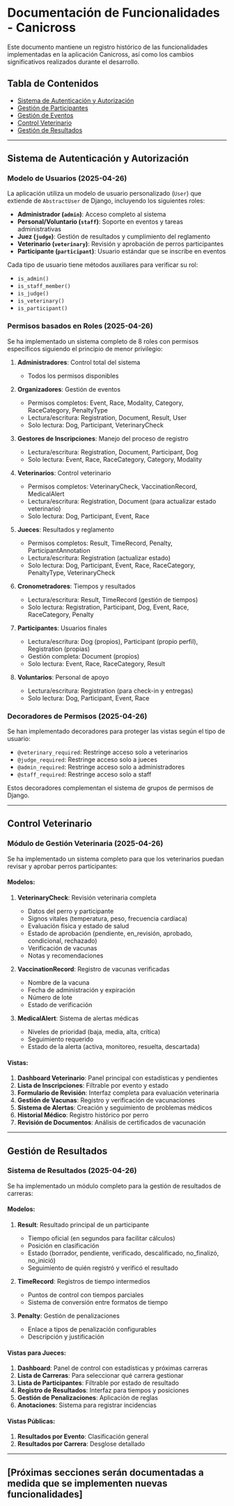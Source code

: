 # Documentación de Funcionalidades - Canicross

Este documento mantiene un registro histórico de las funcionalidades implementadas en la aplicación Canicross, así como los cambios significativos realizados durante el desarrollo.

## Tabla de Contenidos

- [Sistema de Autenticación y Autorización](#sistema-de-autenticación-y-autorización)
- [Gestión de Participantes](#gestión-de-participantes)
- [Gestión de Eventos](#gestión-de-eventos)
- [Control Veterinario](#control-veterinario)
- [Gestión de Resultados](#gestión-de-resultados)

---

## Sistema de Autenticación y Autorización

### Modelo de Usuarios (2025-04-26)

La aplicación utiliza un modelo de usuario personalizado (`User`) que extiende de `AbstractUser` de Django, incluyendo los siguientes roles:

- **Administrador (`admin`)**: Acceso completo al sistema
- **Personal/Voluntario (`staff`)**: Soporte en eventos y tareas administrativas
- **Juez (`judge`)**: Gestión de resultados y cumplimiento del reglamento
- **Veterinario (`veterinary`)**: Revisión y aprobación de perros participantes
- **Participante (`participant`)**: Usuario estándar que se inscribe en eventos

Cada tipo de usuario tiene métodos auxiliares para verificar su rol:
- `is_admin()`
- `is_staff_member()`
- `is_judge()`
- `is_veterinary()`
- `is_participant()`

### Permisos basados en Roles (2025-04-26)

Se ha implementado un sistema completo de 8 roles con permisos específicos siguiendo el principio de menor privilegio:

1. **Administradores**: Control total del sistema
   - Todos los permisos disponibles

2. **Organizadores**: Gestión de eventos
   - Permisos completos: Event, Race, Modality, Category, RaceCategory, PenaltyType
   - Lectura/escritura: Registration, Document, Result, User 
   - Solo lectura: Dog, Participant, VeterinaryCheck

3. **Gestores de Inscripciones**: Manejo del proceso de registro
   - Lectura/escritura: Registration, Document, Participant, Dog
   - Solo lectura: Event, Race, RaceCategory, Category, Modality

4. **Veterinarios**: Control veterinario
   - Permisos completos: VeterinaryCheck, VaccinationRecord, MedicalAlert
   - Lectura/escritura: Registration, Document (para actualizar estado veterinario)
   - Solo lectura: Dog, Participant, Event, Race

5. **Jueces**: Resultados y reglamento
   - Permisos completos: Result, TimeRecord, Penalty, ParticipantAnnotation
   - Lectura/escritura: Registration (actualizar estado)
   - Solo lectura: Dog, Participant, Event, Race, RaceCategory, PenaltyType, VeterinaryCheck

6. **Cronometradores**: Tiempos y resultados
   - Lectura/escritura: Result, TimeRecord (gestión de tiempos)
   - Solo lectura: Registration, Participant, Dog, Event, Race, RaceCategory, Penalty

7. **Participantes**: Usuarios finales
   - Lectura/escritura: Dog (propios), Participant (propio perfil), Registration (propias)
   - Gestión completa: Document (propios)
   - Solo lectura: Event, Race, RaceCategory, Result

8. **Voluntarios**: Personal de apoyo
   - Lectura/escritura: Registration (para check-in y entregas)
   - Solo lectura: Dog, Participant, Event, Race

### Decoradores de Permisos (2025-04-26)

Se han implementado decoradores para proteger las vistas según el tipo de usuario:

- `@veterinary_required`: Restringe acceso solo a veterinarios
- `@judge_required`: Restringe acceso solo a jueces
- `@admin_required`: Restringe acceso solo a administradores
- `@staff_required`: Restringe acceso solo a staff

Estos decoradores complementan el sistema de grupos de permisos de Django.

---

## Control Veterinario

### Módulo de Gestión Veterinaria (2025-04-26)

Se ha implementado un sistema completo para que los veterinarios puedan revisar y aprobar perros participantes:

#### Modelos:

1. **VeterinaryCheck**: Revisión veterinaria completa
   - Datos del perro y participante
   - Signos vitales (temperatura, peso, frecuencia cardíaca)
   - Evaluación física y estado de salud
   - Estado de aprobación (pendiente, en_revisión, aprobado, condicional, rechazado)
   - Verificación de vacunas
   - Notas y recomendaciones

2. **VaccinationRecord**: Registro de vacunas verificadas
   - Nombre de la vacuna
   - Fecha de administración y expiración
   - Número de lote
   - Estado de verificación

3. **MedicalAlert**: Sistema de alertas médicas
   - Niveles de prioridad (baja, media, alta, crítica)
   - Seguimiento requerido
   - Estado de la alerta (activa, monitoreo, resuelta, descartada)

#### Vistas:

1. **Dashboard Veterinario**: Panel principal con estadísticas y pendientes
2. **Lista de Inscripciones**: Filtrable por evento y estado
3. **Formulario de Revisión**: Interfaz completa para evaluación veterinaria
4. **Gestión de Vacunas**: Registro y verificación de vacunaciones
5. **Sistema de Alertas**: Creación y seguimiento de problemas médicos
6. **Historial Médico**: Registro histórico por perro
7. **Revisión de Documentos**: Análisis de certificados de vacunación

---

## Gestión de Resultados

### Sistema de Resultados (2025-04-26)

Se ha implementado un módulo completo para la gestión de resultados de carreras:

#### Modelos:

1. **Result**: Resultado principal de un participante
   - Tiempo oficial (en segundos para facilitar cálculos)
   - Posición en clasificación
   - Estado (borrador, pendiente, verificado, descalificado, no_finalizó, no_inició)
   - Seguimiento de quién registró y verificó el resultado

2. **TimeRecord**: Registros de tiempo intermedios
   - Puntos de control con tiempos parciales
   - Sistema de conversión entre formatos de tiempo

3. **Penalty**: Gestión de penalizaciones
   - Enlace a tipos de penalización configurables
   - Descripción y justificación

#### Vistas para Jueces:

1. **Dashboard**: Panel de control con estadísticas y próximas carreras
2. **Lista de Carreras**: Para seleccionar qué carrera gestionar
3. **Lista de Participantes**: Filtrable por estado de resultado
4. **Registro de Resultados**: Interfaz para tiempos y posiciones
5. **Gestión de Penalizaciones**: Aplicación de reglas
6. **Anotaciones**: Sistema para registrar incidencias

#### Vistas Públicas:

1. **Resultados por Evento**: Clasificación general
2. **Resultados por Carrera**: Desglose detallado

---

## [Próximas secciones serán documentadas a medida que se implementen nuevas funcionalidades]